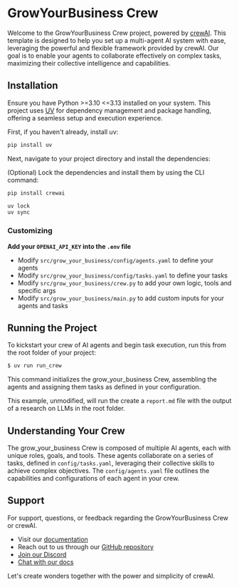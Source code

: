 # GrowYourBusiness Crew

Welcome to the GrowYourBusiness Crew project, powered by [crewAI](https://crewai.com). This template is designed to help you set up a multi-agent AI system with ease, leveraging the powerful and flexible framework provided by crewAI. Our goal is to enable your agents to collaborate effectively on complex tasks, maximizing their collective intelligence and capabilities.

## Installation

Ensure you have Python >=3.10 <=3.13 installed on your system. This project uses [UV](https://docs.astral.sh/uv/) for dependency management and package handling, offering a seamless setup and execution experience.

First, if you haven't already, install uv:

```bash
pip install uv
```

Next, navigate to your project directory and install the dependencies:

(Optional) Lock the dependencies and install them by using the CLI command:
```bash
pip install crewai
```

```bash
uv lock
uv sync
```

### Customizing

**Add your `OPENAI_API_KEY` into the `.env` file**

- Modify `src/grow_your_business/config/agents.yaml` to define your agents
- Modify `src/grow_your_business/config/tasks.yaml` to define your tasks
- Modify `src/grow_your_business/crew.py` to add your own logic, tools and specific args
- Modify `src/grow_your_business/main.py` to add custom inputs for your agents and tasks

## Running the Project

To kickstart your crew of AI agents and begin task execution, run this from the root folder of your project:

```bash
$ uv run run_crew
```

This command initializes the grow_your_business Crew, assembling the agents and assigning them tasks as defined in your configuration.

This example, unmodified, will run the create a `report.md` file with the output of a research on LLMs in the root folder.

## Understanding Your Crew

The grow_your_business Crew is composed of multiple AI agents, each with unique roles, goals, and tools. These agents collaborate on a series of tasks, defined in `config/tasks.yaml`, leveraging their collective skills to achieve complex objectives. The `config/agents.yaml` file outlines the capabilities and configurations of each agent in your crew.

## Support

For support, questions, or feedback regarding the GrowYourBusiness Crew or crewAI.
- Visit our [documentation](https://docs.crewai.com)
- Reach out to us through our [GitHub repository](https://github.com/joaomdmoura/crewai)
- [Join our Discord](https://discord.com/invite/X4JWnZnxPb)
- [Chat with our docs](https://chatg.pt/DWjSBZn)

Let's create wonders together with the power and simplicity of crewAI.

